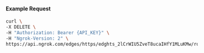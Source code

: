 <!-- Code generated for API Clients. DO NOT EDIT. -->

#### Example Request

```bash
curl \
-X DELETE \
-H "Authorization: Bearer {API_KEY}" \
-H "Ngrok-Version: 2" \
https://api.ngrok.com/edges/https/edghts_2lCrWIU5ZveT8ucaIHfY1MLuKMw/routes/edghtsrt_2lCrWKcKBfha8ILivIVbec1ceFH/user_agent_filter
```

